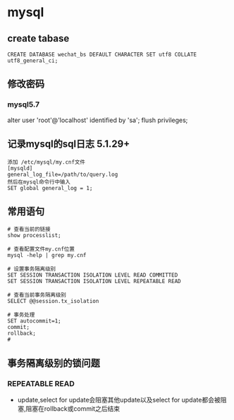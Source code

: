 # mysql
## create tabase
```
CREATE DATABASE wechat_bs DEFAULT CHARACTER SET utf8 COLLATE utf8_general_ci;
```

## 修改密码
### mysql5.7
alter user 'root'@'localhost' identified by 'sa';
flush privileges;

## 记录mysql的sql日志 5.1.29+
```
添加 /etc/mysql/my.cnf文件
[mysqld]
general_log_file=/path/to/query.log
然后在mysql命令行中输入
SET global general_log = 1;
```

## 常用语句
```
# 查看当前的链接
show processlist;

# 查看配置文件my.cnf位置
mysql -help | grep my.cnf

# 设置事务隔离级别
SET SESSION TRANSACTION ISOLATION LEVEL READ COMMITTED
SET SESSION TRANSACTION ISOLATION LEVEL REPEATABLE READ

# 查看当前事务隔离级别
SELECT @@session.tx_isolation

# 事务处理
SET autocommit=1;
commit;
rollback;
# 
```

## 事务隔离级别的锁问题
### REPEATABLE READ
* update,select for update会阻塞其他update以及select for update都会被阻塞,阻塞在rollback或commit之后结束


